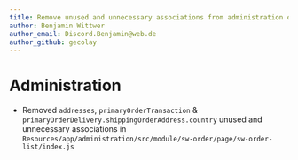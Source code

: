 ```yaml
---
title: Remove unused and unnecessary associations from administration order list
author: Benjamin Wittwer
author_email: Discord.Benjamin@web.de
author_github: gecolay
---
```

# Administration
* Removed `addresses`, `primaryOrderTransaction` & `primaryOrderDelivery.shippingOrderAddress.country` unused and unnecessary associations in `Resources/app/administration/src/module/sw-order/page/sw-order-list/index.js`
